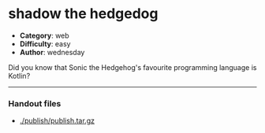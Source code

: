 shadow the hedgedog
======================

- **Category**: web
- **Difficulty**: easy
- **Author**: wednesday

Did you know that Sonic the Hedgehog's favourite programming language is Kotlin?

---

### Handout files

- [./publish/publish.tar.gz](./publish/publish.tar.gz)
